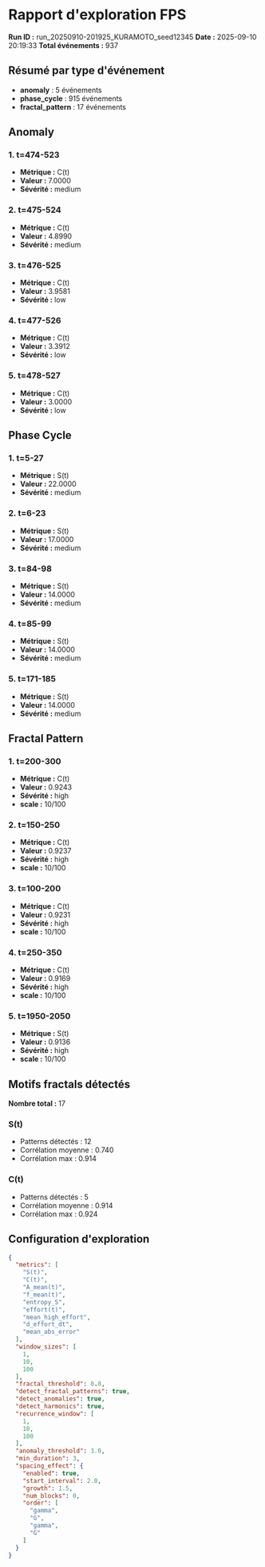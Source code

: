 # Rapport d'exploration FPS

**Run ID :** run_20250910-201925_KURAMOTO_seed12345
**Date :** 2025-09-10 20:19:33
**Total événements :** 937

## Résumé par type d'événement

- **anomaly** : 5 événements
- **phase_cycle** : 915 événements
- **fractal_pattern** : 17 événements

## Anomaly

### 1. t=474-523
- **Métrique :** C(t)
- **Valeur :** 7.0000
- **Sévérité :** medium

### 2. t=475-524
- **Métrique :** C(t)
- **Valeur :** 4.8990
- **Sévérité :** medium

### 3. t=476-525
- **Métrique :** C(t)
- **Valeur :** 3.9581
- **Sévérité :** low

### 4. t=477-526
- **Métrique :** C(t)
- **Valeur :** 3.3912
- **Sévérité :** low

### 5. t=478-527
- **Métrique :** C(t)
- **Valeur :** 3.0000
- **Sévérité :** low

## Phase Cycle

### 1. t=5-27
- **Métrique :** S(t)
- **Valeur :** 22.0000
- **Sévérité :** medium

### 2. t=6-23
- **Métrique :** S(t)
- **Valeur :** 17.0000
- **Sévérité :** medium

### 3. t=84-98
- **Métrique :** S(t)
- **Valeur :** 14.0000
- **Sévérité :** medium

### 4. t=85-99
- **Métrique :** S(t)
- **Valeur :** 14.0000
- **Sévérité :** medium

### 5. t=171-185
- **Métrique :** S(t)
- **Valeur :** 14.0000
- **Sévérité :** medium

## Fractal Pattern

### 1. t=200-300
- **Métrique :** C(t)
- **Valeur :** 0.9243
- **Sévérité :** high
- **scale :** 10/100

### 2. t=150-250
- **Métrique :** C(t)
- **Valeur :** 0.9237
- **Sévérité :** high
- **scale :** 10/100

### 3. t=100-200
- **Métrique :** C(t)
- **Valeur :** 0.9231
- **Sévérité :** high
- **scale :** 10/100

### 4. t=250-350
- **Métrique :** C(t)
- **Valeur :** 0.9169
- **Sévérité :** high
- **scale :** 10/100

### 5. t=1950-2050
- **Métrique :** S(t)
- **Valeur :** 0.9136
- **Sévérité :** high
- **scale :** 10/100

## Motifs fractals détectés

**Nombre total :** 17

### S(t)
- Patterns détectés : 12
- Corrélation moyenne : 0.740
- Corrélation max : 0.914

### C(t)
- Patterns détectés : 5
- Corrélation moyenne : 0.914
- Corrélation max : 0.924

## Configuration d'exploration

```json
{
  "metrics": [
    "S(t)",
    "C(t)",
    "A_mean(t)",
    "f_mean(t)",
    "entropy_S",
    "effort(t)",
    "mean_high_effort",
    "d_effort_dt",
    "mean_abs_error"
  ],
  "window_sizes": [
    1,
    10,
    100
  ],
  "fractal_threshold": 0.8,
  "detect_fractal_patterns": true,
  "detect_anomalies": true,
  "detect_harmonics": true,
  "recurrence_window": [
    1,
    10,
    100
  ],
  "anomaly_threshold": 3.0,
  "min_duration": 3,
  "spacing_effect": {
    "enabled": true,
    "start_interval": 2.0,
    "growth": 1.5,
    "num_blocks": 0,
    "order": [
      "gamma",
      "G",
      "gamma",
      "G"
    ]
  }
}
```
